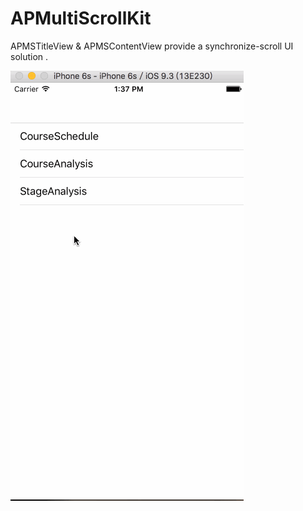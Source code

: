 # APMultiScrollKit

APMSTitleView & APMSContentView provide a synchronize-scroll UI solution .  

![](APMSScroll.gif)
